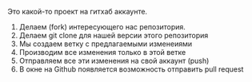 Это какой-то проект на гитхаб аккаунте.


1. Делаем (fork) интересующего нас репозитория.
2. Делаем git clone для нашей версии этого репозитория 
3. Мы создаем ветку с предлагаемыми изменеиями 
4. Производим все изменения только в этой ветке 
5. Отправляем все эти изменения на свой аккаунт (push)
6. В окне на Github появляется возможность отправить pull request 